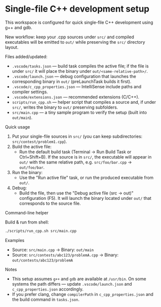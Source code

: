 # Single-file C++ development setup

This workspace is configured for quick single-file C++ development using g++ and gdb.

New workflow: keep your .cpp sources under `src/` and compiled executables will be emitted to `out/` while preserving the `src/` directory layout.

Files added/updated:

- `.vscode/tasks.json` — build task compiles the active file; if the file is under `src/` it will place the binary under `out/<same-relative-path>/`.
- `.vscode/launch.json` — debug configuration that launches the corresponding binary in `out/` (preLaunchTask builds it first).
- `.vscode/c_cpp_properties.json` — IntelliSense include paths and compiler settings.
- `.vscode/extensions.json` — recommended extensions (C/C++).
- `scripts/run_cpp.sh` — helper script that compiles a source and, if under `src/`, writes the binary to `out/` preserving subfolders.
- `src/main.cpp` — a tiny sample program to verify the setup (built into `out/main`).

Quick usage

1. Put your single-file sources in `src/` (you can keep subdirectories: `src/contest/problem1.cpp`).
2. Build the active file:
	- Run the default build task (Terminal → Run Build Task or Ctrl+Shift+B). If the source is in `src/`, the executable will appear in `out/` with the same relative path, e.g. `src/foo/bar.cpp` -> `out/foo/bar`.
3. Run the binary:
	- Use the "Run active file" task, or run the produced executable from `out/`.
4. Debug:
	- Build the file, then use the "Debug active file (src -> out)" configuration (F5). It will launch the binary located under `out/` that corresponds to the source file.

Command-line helper

Build & run from shell:

```bash
./scripts/run_cpp.sh src/main.cpp
```

Examples

- Source: `src/main.cpp` -> Binary: `out/main`
- Source: `src/contests/abc123/problemA.cpp` -> Binary: `out/contests/abc123/problemA`

Notes

- This setup assumes `g++` and `gdb` are available at `/usr/bin`. On some systems the path differs — update `.vscode/launch.json` and `c_cpp_properties.json` accordingly.
- If you prefer clang, change `compilerPath` in `c_cpp_properties.json` and the build command in `tasks.json`.

